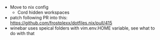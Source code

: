 - Move to nix config
  - Cord hidden workspaces
- patch following PR into this: <https://github.com/frostplexx/dotfiles.nix/pull/415>
- winebar uses speical folders with vim.env.HOME variable, see what to do with that
